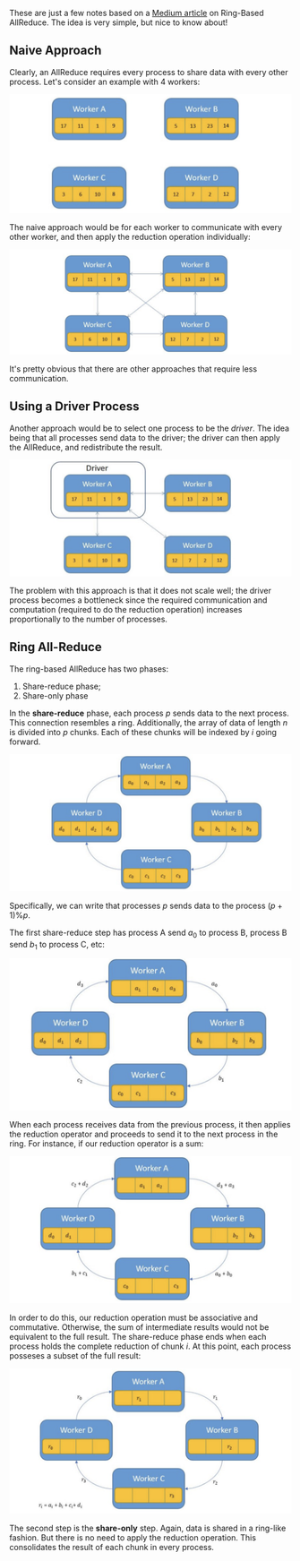 These are just a few notes based on a [Medium article](https://towardsdatascience.com/visual-intuition-on-ring-allreduce-for-distributed-deep-learning-d1f34b4911da) on Ring-Based AllReduce. The idea is very simple, but nice to know about!

## Naive Approach
Clearly, an AllReduce requires every process to share data with every other process. Let's consider an example with 4 workers:

![](_attachments/Screenshot%202022-08-28%20at%2022.30.38.png)

The naive approach would be for each worker to communicate with every other worker, and then apply the reduction operation individually:

![](_attachments/Screenshot%202022-08-28%20at%2022.31.46.png)

It's pretty obvious that there are other approaches that require less communication.

## Using a Driver Process
Another approach would be to select one process to be the *driver*. The idea being that all processes send data to the driver; the driver can then apply the AllReduce, and redistribute the result.

![](_attachments/Screenshot%202022-08-28%20at%2022.33.35.png)

The problem with this approach is that it does not scale well; the driver process becomes a bottleneck since the required communication and computation (required to do the reduction operation) increases proportionally to the number of processes.

## Ring All-Reduce
The ring-based AllReduce has two phases:

1. Share-reduce phase;
2. Share-only phase

In the **share-reduce** phase, each process $p$ sends data to the next process. This connection resembles a ring. Additionally, the array of data of length $n$ is divided into $p$ chunks. Each of these chunks will be indexed by $i$ going forward.

![](_attachments/Screenshot%202022-08-28%20at%2022.45.06.png)

Specifically, we can write that processes $p$ sends data to the process $(p+1) \% p$.

The first share-reduce step has process A send $a_0$ to process B, process B send $b_1$ to process C, etc:

![](_attachments/Screenshot%202022-08-28%20at%2022.46.17.png)

When each process receives data from the previous process, it then applies the reduction operator and proceeds to send it to the next process in the ring. For instance, if our reduction operator is a sum:

![](_attachments/Screenshot%202022-08-28%20at%2022.48.08.png)

In order to do this, our reduction operation must be associative and commutative. Otherwise, the sum of intermediate results would not be equivalent to the full result.
The share-reduce phase ends when each process holds the complete reduction of chunk $i$. At this point, each process posseses a subset of the full result:

![](_attachments/Screenshot%202022-08-28%20at%2022.49.44.png)

The second step is the **share-only** step. Again, data is shared in a ring-like fashion. But there is no need to apply the reduction operation. This consolidates the result of each chunk in every process.